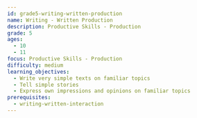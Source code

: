 ```yaml
---
id: grade5-writing-written-production
name: Writing - Written Production
description: Productive Skills - Production
grade: 5
ages:
  - 10
  - 11
focus: Productive Skills - Production
difficulty: medium
learning_objectives:
  - Write very simple texts on familiar topics
  - Tell simple stories
  - Express own impressions and opinions on familiar topics
prerequisites:
  - writing-written-interaction
---
```


